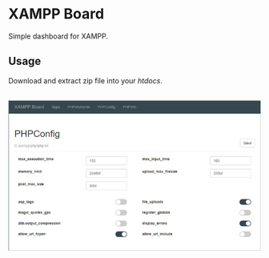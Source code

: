 # XAMPP Board
Simple dashboard for XAMPP.

Usage
---
Download and extract zip file into your *htdocs*. <br><br>

![Alt text](xamppboard/theme/assets/images/shot1.jpg?raw=true "ScreenShot XAMPPBoard for XAMPP")

